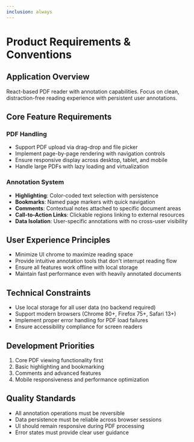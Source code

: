 ```yaml
---
inclusion: always
---
```


# Product Requirements & Conventions

## Application Overview
React-based PDF reader with annotation capabilities. Focus on clean, distraction-free reading experience with persistent user annotations.

## Core Feature Requirements

### PDF Handling
- Support PDF upload via drag-drop and file picker
- Implement page-by-page rendering with navigation controls
- Ensure responsive display across desktop, tablet, and mobile
- Handle large PDFs with lazy loading and virtualization

### Annotation System
- **Highlighting**: Color-coded text selection with persistence
- **Bookmarks**: Named page markers with quick navigation
- **Comments**: Contextual notes attached to specific document areas
- **Call-to-Action Links**: Clickable regions linking to external resources
- **Data Isolation**: User-specific annotations with no cross-user visibility

## User Experience Principles
- Minimize UI chrome to maximize reading space
- Provide intuitive annotation tools that don't interrupt reading flow
- Ensure all features work offline with local storage
- Maintain fast performance even with heavily annotated documents

## Technical Constraints
- Use local storage for all user data (no backend required)
- Support modern browsers (Chrome 80+, Firefox 75+, Safari 13+)
- Implement proper error handling for PDF load failures
- Ensure accessibility compliance for screen readers

## Development Priorities
1. Core PDF viewing functionality first
2. Basic highlighting and bookmarking
3. Comments and advanced features
4. Mobile responsiveness and performance optimization

## Quality Standards
- All annotation operations must be reversible
- Data persistence must be reliable across browser sessions
- UI should remain responsive during PDF processing
- Error states must provide clear user guidance